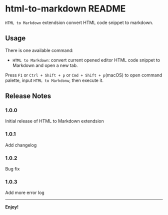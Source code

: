 # html-to-markdown README

`HTML to Markdown` extendsion convert HTML code snippet to markdown.

## Usage
There is one available command:
* `HTML to Markdown`: convert current opened editor HTML code snippet to Markdown and open a new tab.

Press `F1` or `Ctrl + Shift + p` or `Cmd + Shift + p`(macOS) to open command palette, input `HTML to Markdonw`, then execute it.

## Release Notes

### 1.0.0

Initial release of HTML to Markdown extendsion

### 1.0.1

Add changelog

### 1.0.2

Bug fix

### 1.0.3

Add more error log

-----------------------------------------------------------------------------------------------------------

**Enjoy!**
